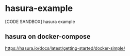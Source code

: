 # hasura-example

[CODE SANDBOX] hasura example

## hasura on docker-compose

https://hasura.io/docs/latest/getting-started/docker-simple/
